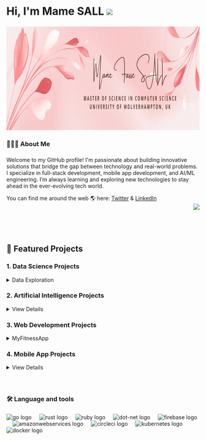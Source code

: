 <h1>Hi, I'm Mame SALL  <img height="30" src="https://www.pngkey.com/png/full/134-1349748_waving-hand-sign-m-f-waving-hand-emoji.png"  /> </h1>

###


<div align="center">
  <img height="270" width="1000" src="https://github.com/mfs135/mfs135/blob/main/image.png"  />
</div>


###


<h3 align="left"> 👩🏼‍💻 About Me</h3>

###

<p align="left">Welcome to my GitHub profile! I'm passionate about building innovative solutions that bridge the gap between technology and real-world problems. I specialize in full-stack development, mobile app development, and AI/ML engineering. I’m always learning and exploring new technologies to stay ahead in the ever-evolving tech world.


<div align="left">
    You can find me around the web 🌎 here: <a href="https://twitter.com/yourusername">Twitter</a> & <a href="https://linkedin.com/in/yourusername">LinkedIn</a>
</div>
<div align="right">

  <img src="https://github.com/your-username/your-repo/blob/main/animation.gif" width="100" />
</div>
<br>
</p>

###

<br>

## 🚀 **Featured Projects**  


### 1. **Data Science Projects**  
<details>
<summary>Data Exploration</summary>

A mobile app built with **React Native** to help users track their workouts, set fitness goals, and monitor progress.  
- **Features**: Workout logging, progress charts, reminders  
- **Tech Stack**: React Native, Firebase, Redux  
- [View Project](link-to-repo)  
</details>



### 2. **Artificial Intelligence Projects**  
<details>
<summary>View Details</summary>

A full-stack e-commerce platform with user authentication, product management, and payment integration.  
- **Features**: User roles, product search, Stripe payment gateway  
- **Tech Stack**: React, Node.js, MongoDB  
- [View Project](link-to-repo)  
</details>



### 3. **Web Development Projects**  
<details>
<summary>MyFitnessApp</summary>

MyFitnessApp is a web application designed to help users track their fitness goals. Built with **Laravel** for the backend and **React** for the frontend.  
- **Features**: manage workouts, and monitor progress.  
- **Tech Stack**: React, Laravel, Git  
- [View Project](https://github.com/mfs135/MyFitnessApp)  
</details>



### 4. **Mobile App Projects**  
<details>
<summary>View Details</summary>

A machine learning model to predict trends based on historical data.  
- **Features**: Data cleaning, model training, visualization  
- **Tech Stack**: Python, Pandas, Scikit-learn, Matplotlib  
- [View Project](link-to-repo)  
</details>


###


<br>

<h3 align="left">🛠 Language and tools</h3>

###

<div align="left">
  <img src="https://cdn.jsdelivr.net/gh/devicons/devicon/icons/go/go-original-wordmark.svg" height="40" alt="go logo"  />
  <img width="12" />
  <img src="https://cdn.jsdelivr.net/gh/devicons/devicon/icons/rust/rust-original.svg" height="40" alt="rust logo"  />
  <img width="12" />
  <img src="https://cdn.jsdelivr.net/gh/devicons/devicon/icons/ruby/ruby-plain-wordmark.svg" height="40" alt="ruby logo"  />
  <img width="12" />
  <img src="https://cdn.jsdelivr.net/gh/devicons/devicon/icons/dot-net/dot-net-plain-wordmark.svg" height="40" alt="dot-net logo"  />
  <img width="12" />
  <img src="https://cdn.jsdelivr.net/gh/devicons/devicon/icons/firebase/firebase-plain-wordmark.svg" height="40" alt="firebase logo"  />
  <img width="12" />
  <img src="https://cdn.jsdelivr.net/gh/devicons/devicon/icons/amazonwebservices/amazonwebservices-line-wordmark.svg" height="40" alt="amazonwebservices logo"  />
  <img width="12" />
  <img src="https://cdn.jsdelivr.net/gh/devicons/devicon/icons/circleci/circleci-plain.svg" height="40" alt="circleci logo"  />
  <img width="12" />
  <img src="https://cdn.jsdelivr.net/gh/devicons/devicon/icons/kubernetes/kubernetes-plain.svg" height="40" alt="kubernetes logo"  />
  <img width="12" />
  <img src="https://cdn.jsdelivr.net/gh/devicons/devicon/icons/docker/docker-plain-wordmark.svg" height="40" alt="docker logo"  />
</div>

###


